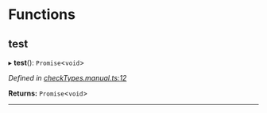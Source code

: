 

# Functions

<a id="test"></a>

##  test

▸ **test**(): `Promise`<`void`>

*Defined in [checkTypes.manual.ts:12](https://github.com/polkadot-js/api/blob/3e755b9/packages/api/src/checkTypes.manual.ts#L12)*

**Returns:** `Promise`<`void`>

___

